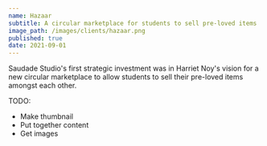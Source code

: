 ```yaml
---
name: Hazaar
subtitle: A circular marketplace for students to sell pre-loved items
image_path: /images/clients/hazaar.png
published: true
date: 2021-09-01
---
```


Saudade Studio's first strategic investment was in Harriet Noy's vision for a
new circular marketplace to allow students to sell their pre-loved items amongst
each other.



TODO:
- Make thumbnail
- Put together content
- Get images